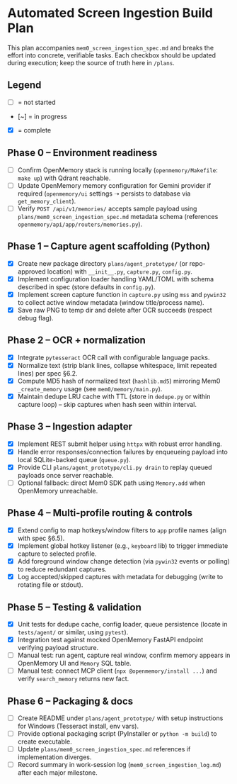 # Automated Screen Ingestion Build Plan

This plan accompanies `mem0_screen_ingestion_spec.md` and breaks the effort into concrete, verifiable tasks. Each checkbox should be updated during execution; keep the source of truth here in `/plans`.

## Legend

- [ ] = not started
- [~] = in progress
- [x] = complete

## Phase 0 – Environment readiness

- [ ] Confirm OpenMemory stack is running locally (`openmemory/Makefile`: `make up`) with Qdrant reachable.
- [ ] Update OpenMemory memory configuration for Gemini provider if required (`openmemory/ui` settings ➝ persists to database via `get_memory_client`).
- [ ] Verify `POST /api/v1/memories/` accepts sample payload using `plans/mem0_screen_ingestion_spec.md` metadata schema (references `openmemory/api/app/routers/memories.py`).

## Phase 1 – Capture agent scaffolding (Python)

- [x] Create new package directory `plans/agent_prototype/` (or repo-approved location) with `__init__.py`, `capture.py`, `config.py`.
- [x] Implement configuration loader handling YAML/TOML with schema described in spec (store defaults in `config.py`).
- [x] Implement screen capture function in `capture.py` using `mss` and `pywin32` to collect active window metadata (window title/process name).
- [x] Save raw PNG to temp dir and delete after OCR succeeds (respect debug flag).

## Phase 2 – OCR + normalization

- [x] Integrate `pytesseract` OCR call with configurable language packs.
- [x] Normalize text (strip blank lines, collapse whitespace, limit repeated lines) per spec §6.2.
- [x] Compute MD5 hash of normalized text (`hashlib.md5`) mirroring Mem0 `_create_memory` usage (see `mem0/memory/main.py`).
- [x] Maintain dedupe LRU cache with TTL (store in `dedupe.py` or within capture loop) – skip captures when hash seen within interval.

## Phase 3 – Ingestion adapter

- [x] Implement REST submit helper using `httpx` with robust error handling.
- [x] Handle error responses/connection failures by enqueueing payload into local SQLite-backed queue (`queue.py`).
- [x] Provide CLI `plans/agent_prototype/cli.py drain` to replay queued payloads once server reachable.
- [ ] Optional fallback: direct Mem0 SDK path using `Memory.add` when OpenMemory unreachable.

## Phase 4 – Multi-profile routing & controls

- [x] Extend config to map hotkeys/window filters to `app` profile names (align with spec §6.5).
- [x] Implement global hotkey listener (e.g., `keyboard` lib) to trigger immediate capture to selected profile.
- [x] Add foreground window change detection (via `pywin32` events or polling) to reduce redundant captures.
- [x] Log accepted/skipped captures with metadata for debugging (write to rotating file or stdout).

## Phase 5 – Testing & validation

- [x] Unit tests for dedupe cache, config loader, queue persistence (locate in `tests/agent/` or similar, using `pytest`).
- [x] Integration test against mocked OpenMemory FastAPI endpoint verifying payload structure.
- [ ] Manual test: run agent, capture real window, confirm memory appears in OpenMemory UI and `Memory` SQL table.
- [ ] Manual test: connect MCP client (`npx @openmemory/install ...`) and verify `search_memory` returns new fact.

## Phase 6 – Packaging & docs

- [ ] Create README under `plans/agent_prototype/` with setup instructions for Windows (Tesseract install, env vars).
- [ ] Provide optional packaging script (PyInstaller or `python -m build`) to create executable.
- [ ] Update `plans/mem0_screen_ingestion_spec.md` references if implementation diverges.
- [ ] Record summary in work-session log (`mem0_screen_ingestion_log.md`) after each major milestone.
